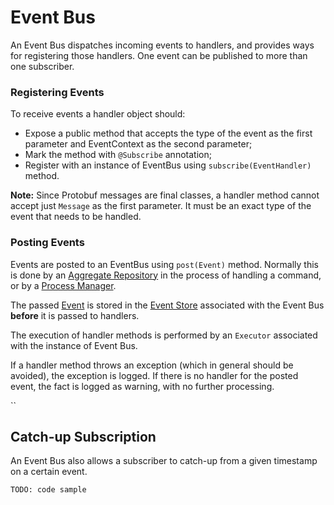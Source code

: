 # Event Bus

An Event Bus dispatches incoming events to handlers, and provides ways for registering those handlers. One event can be published to more than one subscriber.

### Registering Events
To receive events a handler object should:
 * Expose a public method that accepts the type of the event as the first parameter and EventContext as the second parameter;
 * Mark the method with `@Subscribe` annotation;
 * Register with an instance of EventBus using `subscribe(EventHandler)` method.
 
 **Note:** Since Protobuf messages are final classes, a handler method cannot accept just `Message` as the first parameter. It must be an exact type of the event that needs to be handled.
 
### Posting Events
Events are posted to an EventBus using `post(Event)` method. Normally this is done by an [Aggregate Repository](./repository.md) in the process of handling a command, or by a [Process Manager](./process-manager.md).
 
 The passed [Event](../biz-model/event.md) is stored in the [Event Store](./event-store.md) associated with the Event Bus **before**  it is passed to handlers.
 
The execution of handler methods is performed by an `Executor` associated with the instance of Event Bus.

If a handler method throws an exception (which in general should be avoided), the exception is logged.
If there is no handler for the posted event, the fact is logged as warning, with no further processing.

``
## Catch-up Subscription

An Event Bus also allows a subscriber to catch-up from a given timestamp on a certain event.

`TODO: code sample`